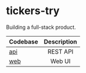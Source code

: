 # tickers-try

Building a full-stack product.

| Codebase              |      Description          |
| :-------------------- | :-----------------------: |
| [api](apps/api/)        |      REST API           |
| [web](apps/web/)  |     Web UI          |
